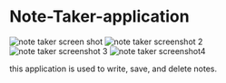 # Note-Taker-application
![note taker screen shot](https://user-images.githubusercontent.com/65675240/95395356-04ad2380-08c4-11eb-990f-bbf85140445f.PNG)
![note taker screenshot 2](https://user-images.githubusercontent.com/65675240/95395358-07a81400-08c4-11eb-9c2c-5e74f6e9a8de.PNG)
![note taker screenshot 3](https://user-images.githubusercontent.com/65675240/95395362-0b3b9b00-08c4-11eb-8464-77f412dde307.PNG)
![note taker screenshot4](https://user-images.githubusercontent.com/65675240/95395371-0f67b880-08c4-11eb-878a-1497a26e7bbb.PNG)

this application is used to write, save, and delete notes.
